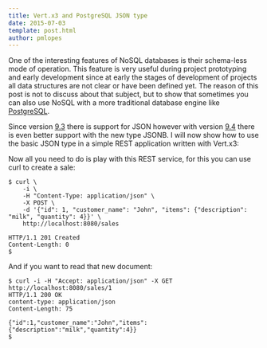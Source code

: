```yaml
---
title: Vert.x3 and PostgreSQL JSON type
date: 2015-07-03
template: post.html
author: pmlopes
---
```

One of the interesting features of NoSQL databases is their schema-less mode of operation. This feature is very useful
during project prototyping and early development since at early the stages of development of projects all data
structures are not clear or have been defined yet. The reason of this post is not to discuss about that subject, but to
show that sometimes you can also use NoSQL with a more traditional database engine like [PostgreSQL](http://www.postgresql.org/).

Since version [9.3](http://www.postgresql.org/docs/9.3/static/datatype-json.html) there is support for JSON however with
version [9.4](http://www.postgresql.org/docs/9.4/static/datatype-json.html) there is even better support with the new type
JSONB. I will now show how to use the basic JSON type in a simple REST application written with Vert.x3:

<script src="https://gist.github.com/pmlopes/47f7f02b0b102b5e68d8.js"></script>

Now all you need to do is play with this REST service, for this you can use curl to create a sale:

```shell
$ curl \
    -i \
    -H "Content-Type: application/json" \
    -X POST \
    -d '{"id": 1, "customer_name": "John", "items": {"description": "milk", "quantity": 4}}' \
    http://localhost:8080/sales

HTTP/1.1 201 Created
Content-Length: 0
$
```

And if you want to read that new document:

```shell
$ curl -i -H "Accept: application/json" -X GET http://localhost:8080/sales/1
HTTP/1.1 200 OK
content-type: application/json
Content-Length: 75

{"id":1,"customer_name":"John","items":{"description":"milk","quantity":4}}
$
```
